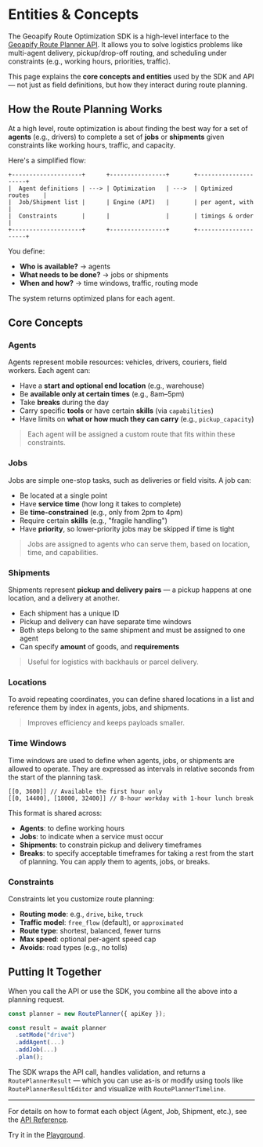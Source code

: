 # Entities & Concepts

The Geoapify Route Optimization SDK is a high-level interface to the [Geoapify Route Planner API](https://www.geoapify.com/route-planner-api/). It allows you to solve logistics problems like multi-agent delivery, pickup/drop-off routing, and scheduling under constraints (e.g., working hours, priorities, traffic).

This page explains the **core concepts and entities** used by the SDK and API — not just as field definitions, but how they interact during route planning.

## How the Route Planning Works

At a high level, route optimization is about finding the best way for a set of **agents** (e.g., drivers) to complete a set of **jobs** or **shipments** given constraints like working hours, traffic, and capacity.

Here's a simplified flow:

```
+--------------------+      +----------------+       +---------------------+
|  Agent definitions | ---> | Optimization   | --->  | Optimized routes    |
|  Job/Shipment list |      | Engine (API)   |       | per agent, with     |
|  Constraints       |      |                |       | timings & order     |
+--------------------+      +----------------+       +---------------------+
```

You define:

* **Who is available?** → agents
* **What needs to be done?** → jobs or shipments
* **When and how?** → time windows, traffic, routing mode

The system returns optimized plans for each agent.

## Core Concepts

### Agents

Agents represent mobile resources: vehicles, drivers, couriers, field workers. Each agent can:

* Have a **start and optional end location** (e.g., warehouse)
* Be **available only at certain times** (e.g., 8am–5pm)
* Take **breaks** during the day
* Carry specific **tools** or have certain **skills** (via `capabilities`)
* Have limits on **what or how much they can carry** (e.g., `pickup_capacity`)

> Each agent will be assigned a custom route that fits within these constraints.

### Jobs

Jobs are simple one-stop tasks, such as deliveries or field visits. A job can:

* Be located at a single point
* Have **service time** (how long it takes to complete)
* Be **time-constrained** (e.g., only from 2pm to 4pm)
* Require certain **skills** (e.g., "fragile handling")
* Have **priority**, so lower-priority jobs may be skipped if time is tight

> Jobs are assigned to agents who can serve them, based on location, time, and capabilities.

### Shipments

Shipments represent **pickup and delivery pairs** — a pickup happens at one location, and a delivery at another.

* Each shipment has a unique ID
* Pickup and delivery can have separate time windows
* Both steps belong to the same shipment and must be assigned to one agent
* Can specify **amount** of goods, and **requirements**

> Useful for logistics with backhauls or parcel delivery.

### Locations

To avoid repeating coordinates, you can define shared locations in a list and reference them by index in agents, jobs, and shipments.

> Improves efficiency and keeps payloads smaller.

### Time Windows

Time windows are used to define when agents, jobs, or shipments are allowed to operate. They are expressed as intervals in relative seconds from the start of the planning task.

```
[[0, 3600]] // Available the first hour only
[[0, 14400], [18000, 32400]] // 8-hour workday with 1-hour lunch break
```

This format is shared across:

* **Agents**: to define working hours
* **Jobs**: to indicate when a service must occur
* **Shipments**: to constrain pickup and delivery timeframes
* **Breaks**: to specify acceptable timeframes for taking a rest from the start of planning. You can apply them to agents, jobs, or breaks.

### Constraints

Constraints let you customize route planning:

* **Routing mode**: e.g., `drive`, `bike`, `truck`
* **Traffic model**: `free_flow` (default), or `approximated`
* **Route type**: shortest, balanced, fewer turns
* **Max speed**: optional per-agent speed cap
* **Avoids**: road types (e.g., no tolls)

## Putting It Together

When you call the API or use the SDK, you combine all the above into a planning request.

```ts
const planner = new RoutePlanner({ apiKey });

const result = await planner
  .setMode("drive")
  .addAgent(...)
  .addJob(...)
  .plan();
```

The SDK wraps the API call, handles validation, and returns a `RoutePlannerResult` — which you can use as-is or modify using tools like `RoutePlannerResultEditor` and visualize with `RoutePlannerTimeline`.

---

For details on how to format each object (Agent, Job, Shipment, etc.), see the [API Reference](./api/index.md).

Try it in the [Playground](https://apidocs.geoapify.com/playground/route-planner/).
